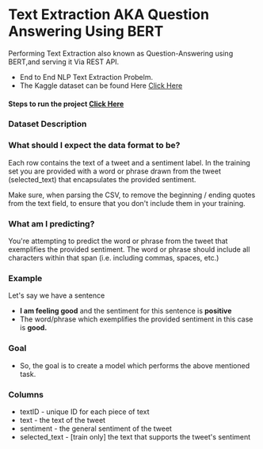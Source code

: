 # Text Extraction AKA Question Answering Using BERT

Performing Text Extraction also known as Question-Answering using BERT,and serving it Via REST API.

- End to End NLP  Text Extraction Probelm.
- The Kaggle dataset can be found Here [Click Here](https://www.kaggle.com/c/tweet-sentiment-extraction/data)

####  Steps to run the project [Click Here](https://github.com/R-aryan/Text_Extraction_AKA_Question_Answering_BERT/blob/main/backend/services/text_extraction/README.md)

### Dataset Description

### What should I expect the data format to be?
Each row contains the text of a tweet and a sentiment label. In the training set you are provided with a word or phrase drawn from the tweet (selected_text) that encapsulates the provided sentiment.

Make sure, when parsing the CSV, to remove the beginning / ending quotes from the text field, to ensure that you don't include them in your training.

### What am I predicting?

You're attempting to predict the word or phrase from the tweet that exemplifies the provided sentiment. The word or phrase should include all characters within that span (i.e. including commas, spaces, etc.)

### Example 
Let's say we have a sentence 
- **I am feeling good** and the sentiment for this sentence is **positive**
- The word/phrase which exemplifies the provided sentiment in this case is **good.**

### Goal
- So, the goal is to create a model which performs the above mentioned task.

### Columns
- textID - unique ID for each piece of text
- text - the text of the tweet
- sentiment - the general sentiment of the tweet
- selected_text - [train only] the text that supports the tweet's sentiment


 
